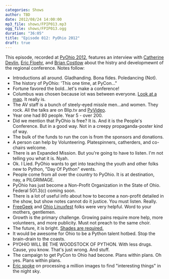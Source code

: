 ```yaml
---
categories: Shows
author: TBD
date: 2012/08/24 14:00:00
mp3_file: shows/FPIP013.mp3
ogg_file: shows/FPIP013.ogg
duration: "36:05"
title: "Episode 012: PyOhio 2012"
draft: true
---
```

This episode, recorded at [PyOhio 2012][PyOhio], features an interview with [Catherine Devlin][cd], [Eric Floehr][ef], and [Brian Costlow][bc] about the histry and developmewnt of the regional conference. Notes follow:

* Introductions all around. Gladhanding. Bona fides. Poledancing (Not). 
* The history of PyOhio: 'This one time, at PyCon..."
* Fortune favored the bold...let's make a conference! 
* Columbus was chosen because iot was between everyone. [Look at a map][columbus]. It really is. 
* The AV staff is a bunch of steely-eyed missle men...and women. They rock. All the talks are on Blip.tv and [PyVideo][pyvideo]. 
* Year one had 80 people. Year 5 - over 200. 
* Did we mention that PyOhio is free? It is. And it is the People's Conference. But in a good way. Not in a creepy propaganda-poster kind of way. 
* The bulk of the funds to run the con is from the sponsors and donations. 
* A person can help by Volunteering. Platespinners, catherders, and co-chairs welcome. 
* There is an Expanded Mission. But you're going to have to listen. I'm not telling you what it is. Nyah. 
* Ok. I Lied. PyOhio wants to get into teaching the youth and other folks new to Python, "Day Of Python" events. 
* People come from all over the country to PyOhio. It is at destination, nay, a PILGRIMAGE. 
* PyOhio has just become a Non-Profit Organization in the State of Ohio. Federal 501.3(c) coming soon. 
* There is a lot of useful info about how to become a non-profit detailed in the show, but show notes cannot do it justice. You must listen. Really. 
* [FreeGeek][fg] and [Ohio Linuxfest][olf] folks were very helpful. Word to your mothers, gentlemen. 
* Growth is the primary challenge. Growing pains require more help, more volunteers, and more publicity. Must not preach to the same choir. 
* The future, it is bright. [Shades are required.][shades] 
* It would be awesome for Ohio to be a Python talent hotbed. Stop the brain-drain to the coasts. 
* PYOHIO WILL BE THE WOODSTOCK OF PYTHON. With less drugs. Cause, you know. That's just wrong. And stuff. 
* The campaign to get PyCon to Ohio had becone. Plans within plans. Oh yes. Plans within plans. 
* [Eric spoke][Eric's slides] on processing a million images to find "interesting things" in the night sky.

 [PyOhio]: http://pyohio.org
 [Eric's slides]: http://bit.ly/ospw-talk
 [cd]: http://catherinedevlin.blogspot.com/
 [ef]: http://www.linkedin.com/in/floehr
 [bc]: http://www.linkedin.com/in/briancostlow
 [columbus]: https://maps.google.com/maps?q=columbus+ohio&ie=UTF-8&hq=&hnear=0x883889c1b990de71:0xe43266f8cfb1b533,Columbus,+OH&gl=us&ei=M6s6UPKGJoHH6wHZ44DwBA&ved=0CLcBELYD
 [pyvideo]: http://pyvideo.org/
 [fg]: http://freegeekcolumbus.org/
 [olf]: http://ohiolinux.org/
 [shades]: http://www.youtube.com/watch?v=8qrriKcwvlY
 
 
